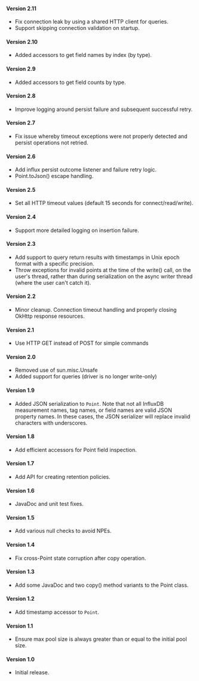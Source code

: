 #### Version 2.11
 * Fix connection leak by using a shared HTTP client for queries.
 * Support skipping connection validation on startup.

#### Version 2.10
 * Added accessors to get field names by index (by type).

#### Version 2.9
 * Added accessors to get field counts by type.

#### Version 2.8
 * Improve logging around persist failure and subsequent successful retry.
 
#### Version 2.7
 * Fix issue whereby timeout exceptions were not properly detected and persist operations not retried.

#### Version 2.6
 * Add influx persist outcome listener and failure retry logic.
 * Point.toJson() escape handling.

#### Version 2.5
 * Set all HTTP timeout values (default 15 seconds for connect/read/write).

#### Version 2.4
 * Support more detailed logging on insertion failure.

#### Version 2.3
 * Add support to query return results with timestamps in Unix epoch format with a specific precision.
 * Throw exceptions for invalid points at the time of the write() call, on the user's thread, rather
   than during serialization on the async writer thread (where the user can't catch it).

#### Version 2.2
 * Minor cleanup.  Connection timeout handling and properly closing OkHttp response resources.

#### Version 2.1
 * Use HTTP GET instead of POST for simple commands

#### Version 2.0
 * Removed use of sun.misc.Unsafe
 * Added support for queries (driver is no longer write-only)

#### Version 1.9
 * Added JSON serialization to ``Point``.  Note that not all InfluxDB measurement names, tag names, or field
   names are valid  JSON property names. In these cases, the JSON serializer will replace invalid characters
   with underscores.

#### Version 1.8
 * Add efficient accessors for Point field inspection.

#### Version 1.7
 * Add API for creating retention policies.

#### Version 1.6
 * JavaDoc and unit test fixes.

#### Version 1.5
 * Add various null checks to avoid NPEs.

#### Version 1.4
 * Fix cross-Point state corruption after copy operation.

#### Version 1.3
 * Add some JavaDoc and two copy() method variants to the Point class.

#### Version 1.2
 * Add timestamp accessor to ``Point``.

#### Version 1.1
 * Ensure max pool size is always greater than or equal to the initial pool size.

#### Version 1.0
 * Initial release.
